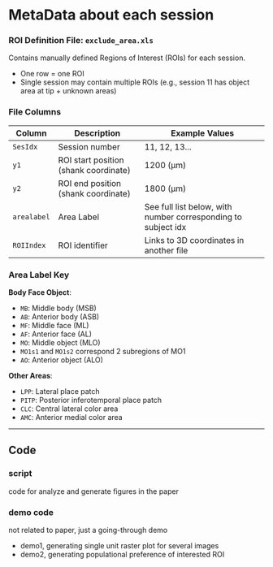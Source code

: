 # MetaData about each session

### ROI Definition File: `exclude_area.xls`
Contains manually defined Regions of Interest (ROIs) for each session.

- One row = one ROI
- Single session may contain multiple ROIs (e.g., session 11 has object area at tip + unknown areas)

### File Columns
| Column | Description | Example Values |
|--------|-------------|----------------|
| `SesIdx` | Session number | 11, 12, 13... |
| `y1` | ROI start position (shank coordinate) | 1200 (μm) |
| `y2` | ROI end position (shank coordinate) | 1800 (μm) |
| `arealabel` | Area Label | See full list below, with number corresponding to subject idx |
| `ROIIndex` | ROI identifier | Links to 3D coordinates in another file |

### Area Label Key
**Body Face Object**:
- `MB`: Middle body (MSB)
- `AB`: Anterior body (ASB)
- `MF`: Middle face (ML)
- `AF`: Anterior face (AL)
- `MO`: Middle object (MLO)
 - `MO1s1` and `MO1s2` correspond 2 subregions of MO1
- `AO`: Anterior object (ALO)

**Other Areas**:
- `LPP`: Lateral place patch
- `PITP`: Posterior inferotemporal place patch
- `CLC`: Central lateral color area
- `AMC`: Anterior medial color area

---

## Code

### script
code for analyze and generate figures in the paper

### demo code
not related to paper, just a going-through demo
 - demo1, generating single unit raster plot for several images
 - demo2, generating populational preference of interested ROI